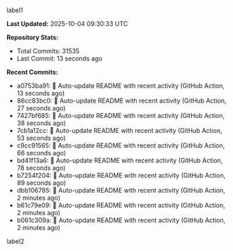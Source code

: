 
label1 
<!-- ACTIVITY_START -->
**Last Updated:** 2025-10-04 09:30:33 UTC

**Repository Stats:**
- Total Commits: 31535
- Last Commit: 13 seconds ago

**Recent Commits:**
- a0753ba91: 🤖 Auto-update README with recent activity (GitHub Action, 13 seconds ago)
- 86cc83bc0: 🤖 Auto-update README with recent activity (GitHub Action, 27 seconds ago)
- 7427bf685: 🤖 Auto-update README with recent activity (GitHub Action, 38 seconds ago)
- 7cb1a12cc: 🤖 Auto-update README with recent activity (GitHub Action, 53 seconds ago)
- c9cc91565: 🤖 Auto-update README with recent activity (GitHub Action, 66 seconds ago)
- bd41f13a6: 🤖 Auto-update README with recent activity (GitHub Action, 78 seconds ago)
- b7254f204: 🤖 Auto-update README with recent activity (GitHub Action, 89 seconds ago)
- dbb106785: 🤖 Auto-update README with recent activity (GitHub Action, 2 minutes ago)
- b61c79e09: 🤖 Auto-update README with recent activity (GitHub Action, 2 minutes ago)
- b061c309a: 🤖 Auto-update README with recent activity (GitHub Action, 2 minutes ago)
<!-- ACTIVITY_END -->

label2
